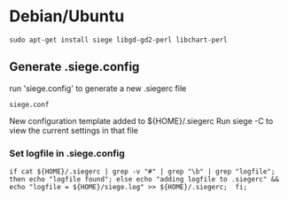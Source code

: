 Debian/Ubuntu
=============

```
sudo apt-get install siege libgd-gd2-perl libchart-perl
```

Generate .siege.config
---------------------
run 'siege.config' to generate a new .siegerc file

```
siege.conf
```

New configuration template added to ${HOME}/.siegerc
Run siege -C to view the current settings in that file


### Set logfile in .siege.config

```
if cat ${HOME}/.siegerc | grep -v "#" | grep "\b" | grep "logfile"; then echo "logfile found"; else echo "adding logfile to .siegerc" && echo "logfile = ${HOME}/siege.log" >> ${HOME}/.siegerc;  fi;
```

